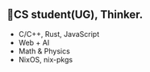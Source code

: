 ## 🌴CS student(UG), Thinker.
- C/C++, Rust, JavaScript
- Web + AI
- Math & Physics
- NixOS, nix-pkgs
